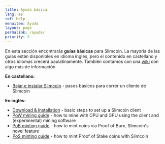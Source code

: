 ```yaml
---
title: Ayuda básica
lang: es
ref: help
menuitem: Ayuda
layout: page
permalink: /ayuda/
priority: 5
---
```


En esta sección encontrarás **guías básicas** para Slimcoin. La mayoría de las guías están disponibles en idioma inglés, pero el contenido en castellano y otros idiomas crecerá paulatinamente. También contamos con una [wiki](https://github.com/slimcoin-project/Slimcoin/wiki) con algo más de información.

**En castellano:**

* [Bajar e instalar Slimcoin](/instalar/) - pasos básicos para correr un cliente de Slimcoin

**En inglés:**

* [Download & Installation](/installation/) - basic steps to set up a Slimcoin client
* [PoW mining guide](/mining-guide/) - how to mine with CPU and GPU using the client and (experimental) mining software
* [PoB minting guide](/proof-of-burn-guide/) - how to mint coins via Proof of Burn, Slimcoin's novel feature 
* [PoS minting guide](/proof-of-stake-guide/) - how to mint Proof of Stake coins with Slimcoin
